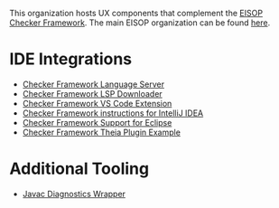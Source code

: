 This organization hosts UX components that complement the [EISOP Checker Framework](https://github.com/eisop/checker-framework).
The main EISOP organization can be found [here](https://github.com/eisop).

# IDE Integrations

- [Checker Framework Language Server](https://github.com/eisopux/checker-framework-languageserver)
- [Checker Framework LSP Downloader](https://github.com/eisopux/checker-framework-languageserver-downloader)
- [Checker Framework VS Code Extension](https://github.com/eisopux/checker-framework-vscode)
- [Checker Framework instructions for IntelliJ IDEA](https://github.com/eisopux/checker-framework-idea)
- [Checker Framework Support for Eclipse](https://github.com/eisopux/checker-framework-eclipse)
- [Checker Framework Theia Plugin Example](https://github.com/eisopux/checker-framework-theia)

# Additional Tooling

- [Javac Diagnostics Wrapper](https://github.com/eisopux/javac-diagnostics-wrapper)



